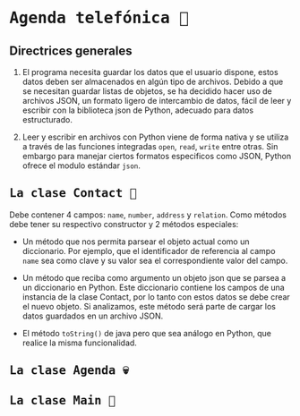 # <samp>Agenda telefónica :green_book:</samp>
## Directrices  generales
1. El programa necesita guardar los datos que el usuario dispone, estos datos deben ser almacenados en algún tipo de archivos. Debido a que se necesitan guardar listas de objetos, se ha decidido hacer uso de archivos JSON, un formato ligero de intercambio de datos, fácil de leer y escribir con la biblioteca json de Python, adecuado para datos estructurado.

2. Leer y escribir en archivos con Python viene de forma nativa y se utiliza a través de las funciones integradas `open`, `read`, `write` entre otras. Sin embargo para manejar ciertos formatos especificos como JSON, Python ofrece el modulo estándar `json`.

## <samp>La clase Contact :hammer:</samp>
Debe contener 4 campos: `name`, `number`, `address` y `relation`. Como métodos debe tener su respectivo constructor y 2  métodos especiales:

- Un método que nos permita parsear el objeto actual como un diccionario. Por ejemplo, que el identificador de referencia al campo `name` sea como clave y su valor sea el correspondiente valor del campo.

- Un método que reciba como argumento un objeto json que se parsea a un diccionario en Python. Este diccionario contiene los campos de una instancia de la clase Contact, por lo tanto con estos datos se debe crear el nuevo objeto. Si analizamos, este método será parte de cargar los datos guardados en un archivo JSON.

- El método `toString()` de java pero que sea análogo en Python, que realice la misma funcionalidad.

## <samp>La clase Agenda :skull:</samp>

## <samp>La clase Main :eyes:</samp>
